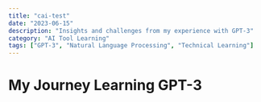 ```yaml
---
title: "cai-test"
date: "2023-06-15"
description: "Insights and challenges from my experience with GPT-3"
category: "AI Tool Learning"
tags: ["GPT-3", "Natural Language Processing", "Technical Learning"]
---
```


# My Journey Learning GPT-3